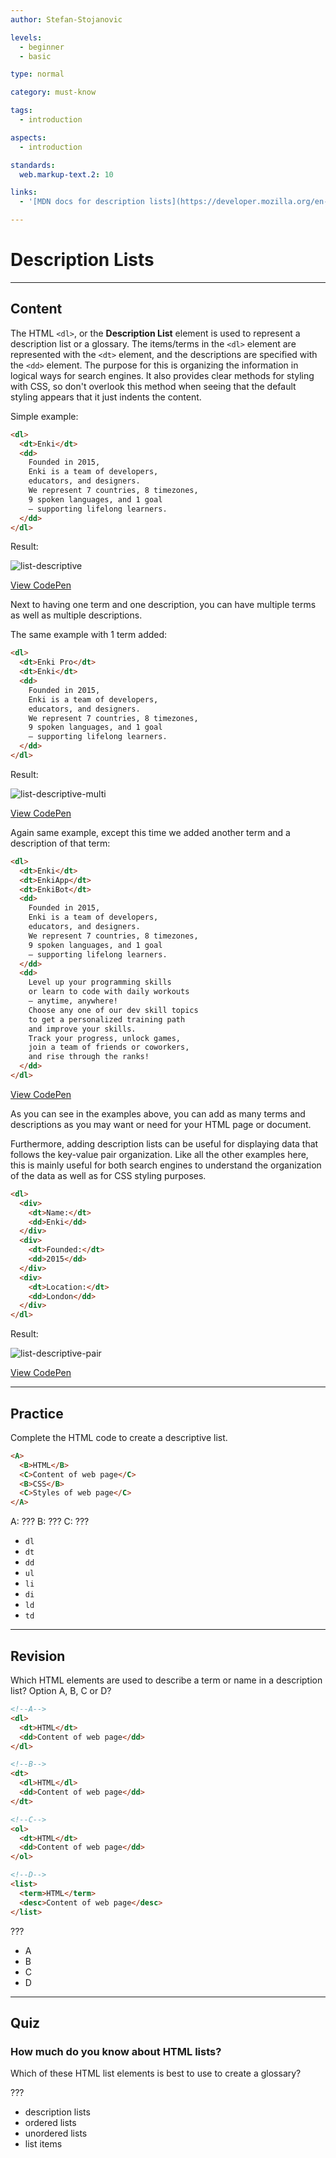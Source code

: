 ```yaml
---
author: Stefan-Stojanovic

levels:
  - beginner
  - basic

type: normal

category: must-know

tags:
  - introduction

aspects:
  - introduction

standards:
  web.markup-text.2: 10

links:
  - '[MDN docs for description lists](https://developer.mozilla.org/en-US/docs/Web/HTML/Element/dl){website}'

---
```

# Description Lists
---
## Content

The HTML `<dl>`, or the **Description List** element is used to represent a description list or a glossary. The items/terms in the `<dl>` element are represented with the `<dt>` element, and the descriptions are specified with the `<dd>` element. The purpose for this is organizing the information in logical ways for search engines. It also provides clear methods for styling with CSS, so don't overlook this method when seeing that the default styling appears that it just indents the content.

Simple example:
```html
<dl>
  <dt>Enki</dt>
  <dd>
    Founded in 2015,
    Enki is a team of developers,
    educators, and designers.
    We represent 7 countries, 8 timezones,
    9 spoken languages, and 1 goal
    — supporting lifelong learners.
  </dd>
</dl>
```
Result:

![list-descriptive](https://img.enkipro.com/7431bf8fe4b8d5c99fe57b1d03c12be2.png)

[View CodePen](https://codepen.io/enkidevs/pen/LByPZZ)

Next to having one term and one description, you can have multiple terms as well as multiple descriptions.

The same example with 1 term added:
```html
<dl>
  <dt>Enki Pro</dt>
  <dt>Enki</dt>
  <dd>
    Founded in 2015,
    Enki is a team of developers,
    educators, and designers.
    We represent 7 countries, 8 timezones,
    9 spoken languages, and 1 goal
    — supporting lifelong learners.
  </dd>
</dl>
```
Result:

![list-descriptive-multi](https://img.enkipro.com/26a164b28de87f8688342fca9f782042.png)

[View CodePen](https://codepen.io/enkidevs/pen/ZjKzON)

Again same example, except this time we added another term and a description of that term:
```html
<dl>
  <dt>Enki</dt>
  <dt>EnkiApp</dt>
  <dt>EnkiBot</dt>
  <dd>
    Founded in 2015,
    Enki is a team of developers,
    educators, and designers.
    We represent 7 countries, 8 timezones,
    9 spoken languages, and 1 goal
    — supporting lifelong learners.
  </dd>
  <dd>
    Level up your programming skills
    or learn to code with daily workouts
    — anytime, anywhere!
    Choose any one of our dev skill topics
    to get a personalized training path
    and improve your skills.
    Track your progress, unlock games,
    join a team of friends or coworkers,
    and rise through the ranks!
  </dd>
</dl>
```

[View CodePen](https://codepen.io/enkidevs/pen/rrmBWB)

As you can see in the examples above, you can add as many terms and descriptions as you may want or need for your HTML page or document.

Furthermore, adding description lists can be useful for displaying data that follows the key-value pair organization. Like all the other examples here, this is mainly useful for both search engines to understand the organization of the data as well as for CSS styling purposes.

```html
<dl>
  <div>
    <dt>Name:</dt>
    <dd>Enki</dd>
  </div>
  <div>
    <dt>Founded:</dt>
    <dd>2015</dd>
  </div>
  <div>
    <dt>Location:</dt>
    <dd>London</dd>
  </div>
</dl>
```
Result:

![list-descriptive-pair](https://img.enkipro.com/4a81d545df16d7c61f4e2d754b2c00dc.png)

[View CodePen](https://codepen.io/enkidevs/pen/wxdwoX)

---
## Practice

Complete the HTML code to create a descriptive list.

```html
<A>
  <B>HTML</B>
  <C>Content of web page</C>
  <B>CSS</B>
  <C>Styles of web page</C>
</A>
```

A: ???
B: ???
C: ???

* `dl`
* `dt`
* `dd`
* `ul`
* `li`
* `di`
* `ld`
* `td`

---
## Revision

Which HTML elements are used to describe a term or name in a description list?
Option A, B, C or D?

```html
<!--A-->
<dl>
  <dt>HTML</dt>
  <dd>Content of web page</dd>
</dl>

<!--B-->
<dt>
  <dl>HTML</dl>
  <dd>Content of web page</dd>
</dt>

<!--C-->
<ol>
  <dt>HTML</dt>
  <dd>Content of web page</dd>
</ol>

<!--D-->
<list>
  <term>HTML</term>
  <desc>Content of web page</desc>
</list>
```


???

* A
* B
* C
* D

---
## Quiz

### How much do you know about HTML lists?

Which of these HTML list elements is best to use to create a glossary?

???

* description lists
* ordered lists
* unordered lists
* list items
